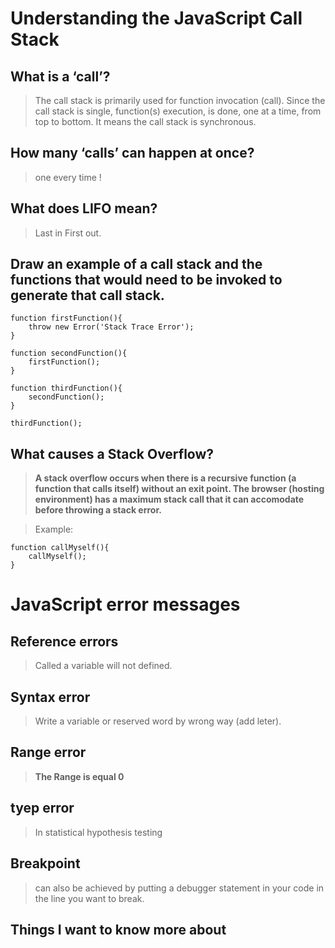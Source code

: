 
# Understanding the JavaScript Call Stack

## What is a ‘call’?

> The call stack is primarily used for function invocation (call). Since the call stack is single, function(s) execution, is done, one at a time, from top to bottom. It means the call stack is synchronous.

## How many ‘calls’ can happen at once?

> one every time !

## What does LIFO mean?

>Last in First out.

## Draw an example of a call stack and the functions that would need to be invoked to generate that call stack.


    function firstFunction(){
        throw new Error('Stack Trace Error');
    }

    function secondFunction(){
        firstFunction();
    }

    function thirdFunction(){
        secondFunction();
    }

    thirdFunction();

## What causes a Stack Overflow?

> **A stack overflow occurs when there is a recursive function (a function that calls itself) without an exit point. The browser (hosting environment) has a maximum stack call that it can accomodate before throwing a stack error.**

>Example:

    function callMyself(){
        callMyself();
    }


# JavaScript error messages

## Reference errors

> Called a variable will not defined.

## Syntax error

> Write a variable or reserved word by wrong way (add leter).

## Range error

> **The Range is equal 0**

## tyep error

>In statistical hypothesis testing

## Breakpoint

>can also be achieved by putting a debugger statement in your code in the line you want to break.

## Things I want to know more about
